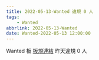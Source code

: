 ```yaml
---
title: 2022-05-13-Wanted 違規 0 人
tags:
    - Wanted
abbrlink: 2022-05-13-Wanted
date: Wanted-2022-05-13 12:00:00
---
```

Wanted 板 [板規連結](https://www.ptt.cc/bbs/Wanted/M.1608829773.A.D3B.html)
昨天違規 0 人
